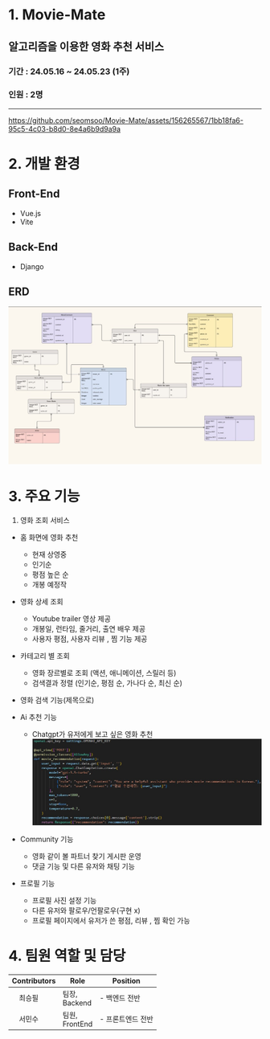 # 1. Movie-Mate
## 알고리즘을 이용한 영화 추천 서비스
### 기간 : 24.05.16 ~ 24.05.23 (1주)
### 인원 : 2명 

<hr>



https://github.com/seomsoo/Movie-Mate/assets/156265567/1bb18fa6-95c5-4c03-b8d0-8e4a6b9d9a9a

# 2. 개발 환경
## Front-End
- Vue.js
- Vite

## Back-End
- Django

## ERD
![Alt text](./etc/ERD.jpg)



# 3. 주요 기능
 1. 영화 조회 서비스
    
  - 홈 화면에 영화 추천 
    - 현재 상영중
    - 인기순
    - 평점 높은 순
    - 개봉 예정작

  - 영화 상세 조회
    - Youtube trailer 영상 제공
    - 개봉일, 런타임, 줄거리, 출연 배우 제공
    - 사용자 평점, 사용자 리뷰 , 찜 기능 제공

  - 카테고리 별 조회 
    - 영화 장르별로 조회 (액션, 애니메이션, 스릴러 등)
    - 검색결과 정렬 (인기순, 평점 순, 가나다 순, 최신 순)
  - 영화 검색 기능(제목으로)

  - Ai 추천 기능
    - Chatgpt가 유저에게 보고 싶은 영화 추천
    ![Alt text](./etc/ai_prompt.jpg)

  - Community 기능
    - 영화 같이 볼 파트너 찾기 게시판 운영
    - 댓글 기능 및 다른 유저와 채팅 기능

  - 프로필 기능
    - 프로필 사진 설정 기능 
    - 다른 유저와 팔로우/언팔로우(구현 x)
    - 프로필 페이지에서 유저가 쓴 평점,  리뷰 , 찜 확인 가능 



# 4. 팀원 역할 및 담당
| Contributors | Role | Position |
| ------------ | ---- | -------- |
| 　최승필 | 팀장, <br /> Backend | - 백엔드 전반 |
| 　서민수 | 팀원, <br /> FrontEnd | - 프론트엔드 전반  |